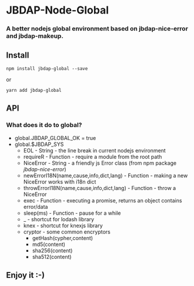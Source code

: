 # JBDAP-Node-Global

### A better nodejs global environment based on jbdap-nice-error and jbdap-makeup.

## **Install**

~~~
npm install jbdap-global --save
~~~

or

~~~
yarn add jbdap-global
~~~

## **API**

### What does it do to global?

- global.JBDAP_GLOBAL_OK = true
- global.$JBDAP_SYS
    - EOL - String - the line break in current nodejs environment
    - requireR - Function - require a module from the root path
    - NiceError - String - a friendly js Error class (from npm package *jbdap-nice-error*)
    - newErrorI18N(name,cause,info,dict,lang) - Function - making a new NiceError works with i18n dict
    - throwErrorI18N(name,cause,info,dict,lang) - Function - throw a NiceError
    - exec - Function - executing a promise, returns an object contains error/data
    - sleep(ms) - Function - pause for a while
    - _ - shortcut for lodash library
    - knex - shortcut for knexjs library
    - cryptor - some common encryptors
        - getHash(cypher,content)
        - md5(content)
        - sha256(content)
        - sha512(content)

## Enjoy it :-)